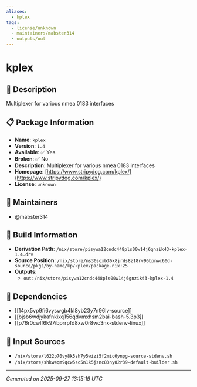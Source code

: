 ```yaml
---
aliases:
  - kplex
tags:
  - license/unknown
  - maintainers/mabster314
  - outputs/out
---
```


# kplex

## 📝 Description

Multiplexer for various nmea 0183 interfaces

## 📋 Package Information

- **Name**: `kplex`
- **Version**: `1.4`
- **Available**: ✅ Yes
- **Broken**: ✅ No
- **Description**: Multiplexer for various nmea 0183 interfaces
- **Homepage**: [https://www.stripydog.com/kplex/](https://www.stripydog.com/kplex/)
- **License**: `unknown`
## 👥 Maintainers

- @mabster314


## 🔧 Build Information

- **Derivation Path**: `/nix/store/pisywa12cndc448pls00w14j6gnzik43-kplex-1.4.drv`
- **Source Position**: `/nix/store/ns30sqxb36k8jrds8z18rv96bpnwc60d-source/pkgs/by-name/kp/kplex/package.nix:25`
- **Outputs**:
  - `out`:  `/nix/store/pisywa12cndc448pls00w14j6gnzik43-kplex-1.4`

## 🔗 Dependencies

- [[14px5vp9fi6vyswgb4kl8yb23y7n96lv-source]]
- [[bjsb6wdjykafnkixq156qdvmxhsm2bai-bash-5.3p3]]
- [[p76r0cwlf6k97ibprrpfd8xw0r8wc3nx-stdenv-linux]]

## 📁 Input Sources

- `/nix/store/l622p70vy8k5sh7y5wizi5f2mic6ynpg-source-stdenv.sh`
- `/nix/store/shkw4qm9qcw5sc5n1k5jznc83ny02r39-default-builder.sh`

---
*Generated on 2025-09-27 13:15:19 UTC*
